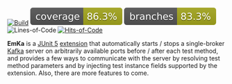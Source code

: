 [![Build](https://github.com/SamPanza/EmKa/actions/workflows/build.yml/badge.svg)](https://github.com/SamPanza/EmKa/actions/workflows/build.yml)
![Coverage](.github/badges/jacoco.svg)
![Branches](.github/badges/branches.svg)
![Lines-of-Code](https://img.shields.io/tokei/lines/github/SamPanza/EmKa?label=Lines-of-Code)
[![Hits-of-Code](https://hitsofcode.com/github/SamPanza/EmKa?branch=main)](https://hitsofcode.com/github/SamPanza/EmKa/view?branch=main)

**EmKa** is a [JUnit 5](https://junit.org/junit5/) [extension](https://junit.org/junit5/docs/current/user-guide/#extensions)
that automatically starts / stops a single-broker [Kafka](https://kafka.apache.org/) server on arbitrarily available ports
before / after each test method, and provides a few ways to communicate with the server by resolving test method parameters
and by injecting test instance fields supported by the extension. Also, there are more features to come.
